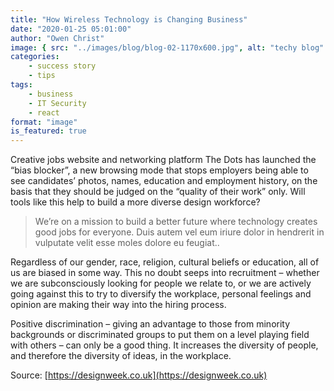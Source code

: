 ```yaml
---
title: "How Wireless Technology is Changing Business"
date: "2020-01-25 05:01:00"
author: "Owen Christ"
image: { src: "../images/blog/blog-02-1170x600.jpg", alt: "techy blog" }
categories:
    - success story
    - tips
tags:
    - business
    - IT Security
    - react
format: "image"
is_featured: true
---
```


Creative jobs website and networking platform The Dots has launched the “bias blocker”, a new browsing mode that stops employers being able to see candidates’ photos, names, education and employment history, on the basis that they should be judged on the “quality of their work” only. Will tools like this help to build a more diverse design workforce?

> We’re on a mission to build a better future where technology creates good jobs for everyone. Duis autem vel eum iriure dolor in hendrerit in vulputate velit esse moles dolore eu feugiat..

Regardless of our gender, race, religion, cultural beliefs or education, all of us are biased in some way. This no doubt seeps into recruitment – whether we are subconsciously looking for people we relate to, or we are actively going against this to try to diversify the workplace, personal feelings and opinion are making their way into the hiring process.

Positive discrimination – giving an advantage to those from minority backgrounds or discriminated groups to put them on a level playing field with others – can only be a good thing. It increases the diversity of people, and therefore the diversity of ideas, in the workplace.

Source: [https://designweek.co.uk](https://designweek.co.uk)
